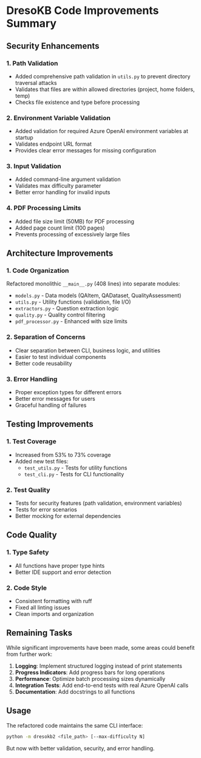 # DresoKB Code Improvements Summary

## Security Enhancements

### 1. Path Validation
- Added comprehensive path validation in `utils.py` to prevent directory traversal attacks
- Validates that files are within allowed directories (project, home folders, temp)
- Checks file existence and type before processing

### 2. Environment Variable Validation
- Added validation for required Azure OpenAI environment variables at startup
- Validates endpoint URL format
- Provides clear error messages for missing configuration

### 3. Input Validation
- Added command-line argument validation
- Validates max difficulty parameter
- Better error handling for invalid inputs

### 4. PDF Processing Limits
- Added file size limit (50MB) for PDF processing
- Added page count limit (100 pages)
- Prevents processing of excessively large files

## Architecture Improvements

### 1. Code Organization
Refactored monolithic `__main__.py` (408 lines) into separate modules:
- `models.py` - Data models (QAItem, QADataset, QualityAssessment)
- `utils.py` - Utility functions (validation, file I/O)
- `extractors.py` - Question extraction logic
- `quality.py` - Quality control filtering
- `pdf_processor.py` - Enhanced with size limits

### 2. Separation of Concerns
- Clear separation between CLI, business logic, and utilities
- Easier to test individual components
- Better code reusability

### 3. Error Handling
- Proper exception types for different errors
- Better error messages for users
- Graceful handling of failures

## Testing Improvements

### 1. Test Coverage
- Increased from 53% to 73% coverage
- Added new test files:
  - `test_utils.py` - Tests for utility functions
  - `test_cli.py` - Tests for CLI functionality

### 2. Test Quality
- Tests for security features (path validation, environment variables)
- Tests for error scenarios
- Better mocking for external dependencies

## Code Quality

### 1. Type Safety
- All functions have proper type hints
- Better IDE support and error detection

### 2. Code Style
- Consistent formatting with ruff
- Fixed all linting issues
- Clean imports and organization

## Remaining Tasks

While significant improvements have been made, some areas could benefit from further work:

1. **Logging**: Implement structured logging instead of print statements
2. **Progress Indicators**: Add progress bars for long operations
3. **Performance**: Optimize batch processing sizes dynamically
4. **Integration Tests**: Add end-to-end tests with real Azure OpenAI calls
5. **Documentation**: Add docstrings to all functions

## Usage

The refactored code maintains the same CLI interface:
```bash
python -m dresokb2 <file_path> [--max-difficulty N]
```

But now with better validation, security, and error handling.
